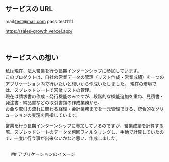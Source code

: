 <br />

## サービスの URL

mail:test@mail.com pass:test1111

https://sales-growth.vercel.app/

<br />

## サービスへの想い

私は現在、法人営業を行う長期インターンシップに参加しています。  
このプロダクトは、自社の営業データの管理（リスト作成・営業成績）を一つのアプリケーション内で行いたいと想いから作成いたしました。
現在の環境では、スプレッドシートで営業リストの管理、  
現在は請求書の作成・発行機能のみですが、段階的な機能追加を重ね、見積書・発注書・納品書などの取引書類の作成業務から、  
お金や取引の流れに関わる経理・会計業務までを一元管理できる、統合的なソリューションの実現を目指しています。

営業を行う長期インターンシップに参加しているのですが、営業成績を計算する際、スプレッドシートのデータを何回フィルタリングし、手動で計算していたので、一度に行う事が出来ないかなと思い、作成しました。

<br />
　
## アプリケーションのイメージ

<br />
